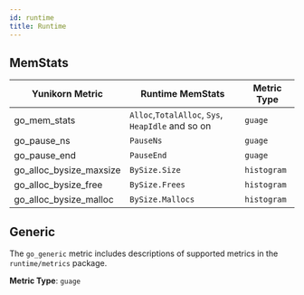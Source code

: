```yaml
---
id: runtime
title: Runtime
---
```


<!--
Licensed to the Apache Software Foundation (ASF) under one
or more contributor license agreements.  See the NOTICE file
distributed with this work for additional information
regarding copyright ownership.  The ASF licenses this file
to you under the Apache License, Version 2.0 (the
"License"); you may not use this file except in compliance
with the License.  You may obtain a copy of the License at

  http://www.apache.org/licenses/LICENSE-2.0

Unless required by applicable law or agreed to in writing,
software distributed under the License is distributed on an
"AS IS" BASIS, WITHOUT WARRANTIES OR CONDITIONS OF ANY
KIND, either express or implied.  See the License for the
specific language governing permissions and limitations
under the License.
-->

## MemStats
| Yunikorn Metric         | Runtime MemStats                                  | Metric Type |
|-------------------------|---------------------------------------------------|-----------------|
| go_mem_stats            | `Alloc`,`TotalAlloc`, `Sys`, `HeapIdle` and so on | `guage`         |
| go_pause_ns             | `PauseNs`                                         | `guage`         |
| go_pause_end            | `PauseEnd`                                        | `guage`         |
| go_alloc_bysize_maxsize | `BySize.Size`                                     | `histogram`     |
| go_alloc_bysize_free    | `BySize.Frees`                                    | `histogram`     |
| go_alloc_bysize_malloc  | `BySize.Mallocs`                                  | `histogram`     |

## Generic
The `go_generic` metric includes  descriptions of supported metrics
in the `runtime/metrics` package.

**Metric Type**: `guage`
